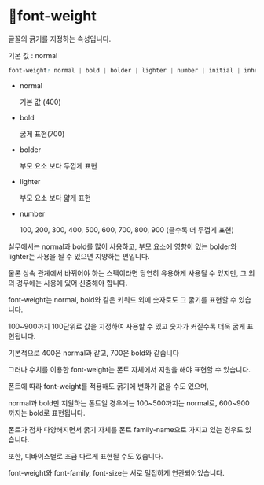 # 🧨font-weight

글꼴의 굵기를 지정하는 속성입니다.

기본 값 : normal

```css
font-weight: normal | bold | bolder | lighter | number | initial | inherit;
```

- normal

  기본 값 (400)

- bold

  굵게 표현(700)

- bolder

  부모 요소 보다 두껍게 표현

- lighter

  부모 요소 보다 얇게 표현

- number

  100, 200, 300, 400, 500, 600, 700, 800, 900 (클수록 더 두껍게 표현)

실무에서는 normal과 bold를 많이 사용하고, 부모 요소에 영향이 있는 bolder와 lighter는 사용을 될 수 있으면 지양하는 편입니다.

물론 상속 관계에서 바뀌어야 하는 스펙이라면 당연히 유용하게 사용될 수 있지만, 그 외의 경우에는 사용에 있어 신중해야 합니다.

font-weight는 normal, bold와 같은 키워드 외에 숫자로도 그 굵기를 표현할 수 있습니다.

100~900까지 100단위로 값을 지정하여 사용할 수 있고 숫자가 커질수록 더욱 굵게 표현됩니다.

기본적으로 400은 normal과 같고, 700은 bold와 같습니다

그러나 수치를 이용한 font-weight는 폰트 자체에서 지원을 해야 표현할 수 있습니다.

폰트에 따라 font-weight를 적용해도 굵기에 변화가 없을 수도 있으며,

normal과 bold만 지원하는 폰트일 경우에는 100~500까지는 normal로, 600~900까지는 bold로 표현됩니다.

폰트가 점차 다양해지면서 굵기 자체를 폰트 family-name으로 가지고 있는 경우도 있습니다.

또한, 디바이스별로 조금 다르게 표현될 수도 있습니다.

font-weight와 font-family, font-size는 서로 밀접하게 연관되어있습니다.
